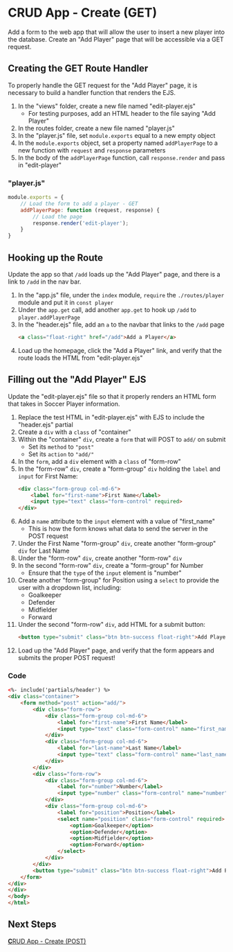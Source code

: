 # **C**RUD App - Create (GET)
Add a form to the web app that will allow the user to insert a new player into the database. Create an "Add Player" page that will be accessible via a GET request.

## Creating the GET Route Handler
To properly handle the GET request for the "Add Player" page, it is necessary to build a handler function that renders the EJS.

1. In the "views" folder, create a new file named "edit-player.ejs"
    - For testing purposes, add an HTML header to the file saying "Add Player"
1. In the routes folder, create a new file named "player.js"
1. In the "player.js" file, set `module.exports` equal to a new empty object
1. In the `module.exports` object, set a property named `addPlayerPage` to a new function with `request` and `response` parameters
1. In the body of the `addPlayerPage` function, call `response.render` and pass in "edit-player"

### "player.js"
```js
module.exports = {
    // Load the form to add a player - GET
    addPlayerPage: function (request, response) {
        // Load the page
        response.render('edit-player');
    }
}
```

## Hooking up the Route
Update the app so that `/add` loads up the "Add Player" page, and there is a link to `/add` in the nav bar.

1. In the "app.js" file, under the `index` module, `require` the `./routes/player` module and put it in `const player`
1. Under the `app.get` call, add another `app.get` to hook up `/add` to `player.addPlayerPage`
1. In the "header.ejs" file, add an `a` to the navbar that links to the `/add` page
    ```html
    <a class="float-right" href="/add">Add a Player</a>
    ```
1. Load up the homepage, click the "Add a Player" link, and verify that the route loads the  HTML from "edit-player.ejs"

## Filling out the "Add Player" EJS
Update the "edit-player.ejs" file so that it properly renders an HTML form that takes in Soccer Player information.

1. Replace the test HTML in "edit-player.ejs" with EJS to include the "header.ejs" partial
1. Create a `div` with a `class` of "container"
1. Within the "container" `div`, create a `form` that will POST to `add/` on submit
    - Set its `method` to `"post"`
    - Set its `action` to `"add/"`
1. In the `form`, add a `div` element with a `class` of "form-row"
1. In the "form-row" `div`, create a "form-group" `div` holding the `label` and `input` for First Name:
    ```html
    <div class="form-group col-md-6">
        <label for="first-name">First Name</label>
        <input type="text" class="form-control" required>
    </div>
    ```
1. Add a `name` attribute to the `input` element with a value of "first_name"
    - This is how the form knows what data to send the server in the POST request
1. Under the First Name "form-group" `div`, create another "form-group" `div` for Last Name
1. Under the "form-row" `div`, create another "form-row" `div`
1. In the second "form-row" `div`, create a "form-group" for Number
    - Ensure that the `type` of the `input` element is "number"
1. Create another "form-group" for Position using a `select` to provide the user with a dropdown list, including:
    - Goalkeeper
    - Defender
    - Midfielder
    - Forward
1. Under the second "form-row" `div`, add HTML for a submit button:
    ```html
    <button type="submit" class="btn btn-success float-right">Add Player</button>
    ```
1. Load up the "Add Player" page, and verify that the form appears and submits the proper POST request!

### Code
```html
<%- include('partials/header') %>
<div class="container">
    <form method="post" action="add/">
        <div class="form-row">
            <div class="form-group col-md-6">
                <label for="first-name">First Name</label>
                <input type="text" class="form-control" name="first_name" required>
            </div>
            <div class="form-group col-md-6">
                <label for="last-name">Last Name</label>
                <input type="text" class="form-control" name="last_name" required>
            </div>
        </div>
        <div class="form-row">
            <div class="form-group col-md-6">
                <label for="number">Number</label>
                <input type="number" class="form-control" name="number" required>
            </div>
            <div class="form-group col-md-6">
                <label for="position">Position</label>
                <select name="position" class="form-control" required>
                    <option>Goalkeeper</option>
                    <option>Defender</option>
                    <option>Midfielder</option>
                    <option>Forward</option>
                </select>
            </div>
        </div>
        <button type="submit" class="btn btn-success float-right">Add Player</button>
    </form>
</div>
</div>
</body>
</html>
```

## Next Steps
[**C**RUD App - Create (POST)](CrudAppCreatePost.md)